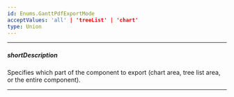 ```yaml
---
id: Enums.GanttPdfExportMode
acceptValues: 'all' | 'treeList' | 'chart'
type: Union
---
```

---
##### shortDescription
Specifies which part of the component to export (chart area, tree list area, or the entire component).

---
<!--
PdfExportGanttProps.exportMode(/api-reference/50 Common/Object Structures/PdfExportGanttProps/exportMode.md)(ui/gantt.d.ts)
-->